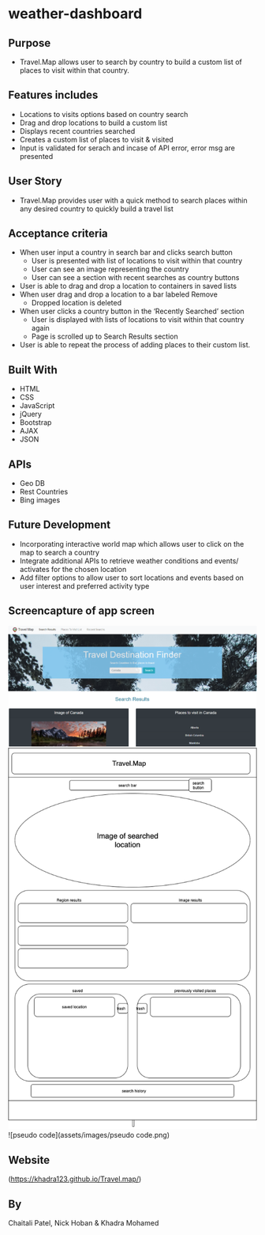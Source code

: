 # weather-dashboard

## Purpose
* Travel.Map allows user to search by country to build a custom list of places to visit within that country. 

## Features includes 
* Locations to visits options based on country search
* Drag and drop locations to build a custom list
* Displays recent countries searched
* Creates a custom list of places to visit & visited
* Input is validated for serach and incase of API error, error msg are presented

## User Story
* Travel.Map provides user with a quick method to search places within any desired country to quickly build a travel list

## Acceptance criteria
* When user input a country in search bar and clicks search button
  * User is presented with list of locations to visit within that country
  * User can see an image representing the country
  * User can see a section with recent searches as country buttons
* User is able to drag and drop a location to containers in saved lists
* When user drag and drop a location to a bar labeled Remove
  * Dropped location is deleted
* When user clicks a country button in the ‘Recently Searched’ section
  * User is displayed with lists of locations to visit within that country again
  * Page is scrolled up to Search Results section
* User is able to repeat the process of adding places to their custom list. 

## Built With
* HTML
* CSS
* JavaScript
* jQuery
* Bootstrap
* AJAX
* JSON

## APIs 
* Geo DB
* Rest Countries
* Bing images

## Future Development
* Incorporating interactive world map which allows user to click on the map to search a country
* Integrate additional APIs to retrieve weather conditions and events/ activates for the chosen location 
* Add filter options to allow user to sort locations and events based on user interest and preferred activity type

## Screencapture of app screen
![app on load](assets/images/travel.map.PNG)
![initial wireframe](assets/images/wireframe.png)
![pseudo code](assets/images/pseudo code.png)

## Website
(https://khadra123.github.io/Travel.map/)

## By
Chaitali Patel, Nick Hoban & Khadra Mohamed
